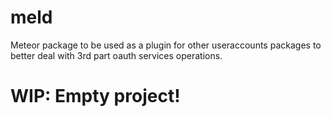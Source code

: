 meld
====

Meteor package to be used as a plugin for other useraccounts packages to better deal with 3rd part oauth services operations.

WIP: Empty project!
===================

